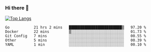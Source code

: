 ### Hi there 👋

<!--
**3Xpl0it3r/3Xpl0it3r** is a ✨ _special_ ✨ repository because its `README.md` (this file) appears on your GitHub profile.

Here are some ideas to get you started:

- 🔭 I’m currently working on ...
- 🌱 I’m currently learning ...
- 👯 I’m looking to collaborate on ...
- 🤔 I’m looking for help with ...
- 💬 Ask me about ...
- 📫 How to reach me: ...
- 😄 Pronouns: ...
- ⚡ Fun fact: ...
-->


[![Top Langs](https://github-readme-stats.vercel.app/api/top-langs/?username=3Xpl0it3r&layout=compact)](https://github.com/3Xpl0it3r/3Xpl0it3r)

<!--START_SECTION:waka-->
```text
Go           21 hrs 2 mins   ████████████████████████▒   97.20 % 
Docker       22 mins         ▒░░░░░░░░░░░░░░░░░░░░░░░░   01.73 % 
Git Config   7 mins          ░░░░░░░░░░░░░░░░░░░░░░░░░   00.55 % 
Other        5 mins          ░░░░░░░░░░░░░░░░░░░░░░░░░   00.39 % 
YAML         1 min           ░░░░░░░░░░░░░░░░░░░░░░░░░   00.10 % 
```
<!--END_SECTION:waka-->

